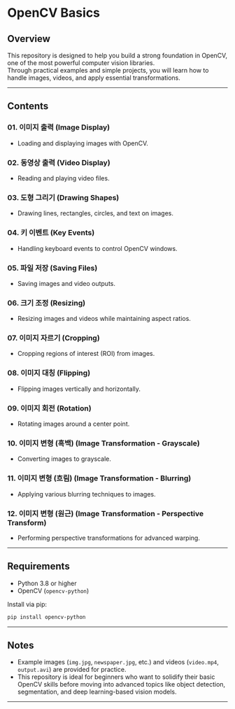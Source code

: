 # OpenCV Basics

## Overview
This repository is designed to help you build a strong foundation in OpenCV, one of the most powerful computer vision libraries.  
Through practical examples and simple projects, you will learn how to handle images, videos, and apply essential transformations.

---

## Contents

### 01. 이미지 출력 (Image Display)
- Loading and displaying images with OpenCV.

### 02. 동영상 출력 (Video Display)
- Reading and playing video files.

### 03. 도형 그리기 (Drawing Shapes)
- Drawing lines, rectangles, circles, and text on images.

### 04. 키 이벤트 (Key Events)
- Handling keyboard events to control OpenCV windows.

### 05. 파일 저장 (Saving Files)
- Saving images and video outputs.

### 06. 크기 조정 (Resizing)
- Resizing images and videos while maintaining aspect ratios.

### 07. 이미지 자르기 (Cropping)
- Cropping regions of interest (ROI) from images.

### 08. 이미지 대칭 (Flipping)
- Flipping images vertically and horizontally.

### 09. 이미지 회전 (Rotation)
- Rotating images around a center point.

### 10. 이미지 변형 (흑백) (Image Transformation - Grayscale)
- Converting images to grayscale.

### 11. 이미지 변형 (흐림) (Image Transformation - Blurring)
- Applying various blurring techniques to images.

### 12. 이미지 변형 (원근) (Image Transformation - Perspective Transform)
- Performing perspective transformations for advanced warping.

---

## Requirements
- Python 3.8 or higher
- OpenCV (`opencv-python`)

Install via pip:
```bash
pip install opencv-python
```

---

## Notes
- Example images (`img.jpg`, `newspaper.jpg`, etc.) and videos (`video.mp4`, `output.avi`) are provided for practice.
- This repository is ideal for beginners who want to solidify their basic OpenCV skills before moving into advanced topics like object detection, segmentation, and deep learning-based vision models.

---

